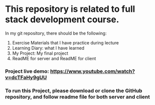 # This repository is related to full stack development  course.


In my git repository, there should be the following:

1. Exercise Materials that I have practice during lecture
2. Learning Diary: what I have learned 
3. My Project: My final project
4. ReadME for server and ReadME for client


### Project live demo: https://www.youtube.com/watch?v=dcTFaHy9gUU

### To run this Project, please download or clone the GitHub repository, and follow readme file for both server and client
